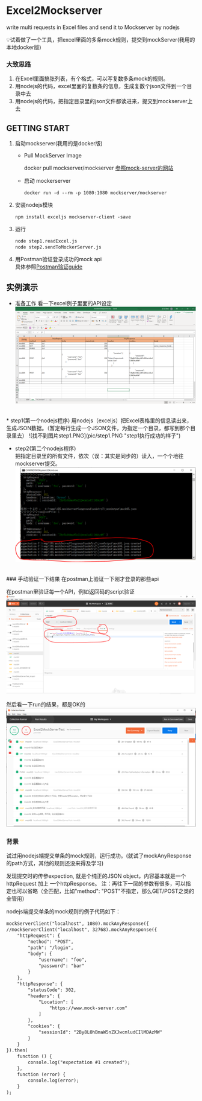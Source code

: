 # Excel2Mockserver
write multi requests in Excel files and send it to Mockserver by nodejs


:bulb:试着做了一个工具，把excel里面的多条mock规则，提交到mockServer(我用的本地docker版)


### 大致思路
1. 在Excel里面搞张列表，有个格式，可以写复数多条mock的规则。  
1. 用nodejs的代码，excel里面的复数条的信息，生成复数个json文件到一个目录中去
1. 用nodejs的代码，把指定目录里的json文件都读进来，提交到mockserver上去


## GETTING START  

1. 启动mockserver(我用的是docker版)  
    + Pull MockServer Image  
        
        docker pull mockserver/mockserver
    [参照mock-server的网站](https://www.mock-server.com/mock_server/running_mock_server.html#docker_container)  
    + 启动  mockerserver   
        ```
        docker run -d --rm -p 1080:1080 mockserver/mockserver  
        ```
1. 安装nodejs模块  
   ```
   npm install exceljs mockserver-client -save
   ```
1. 运行  
   ```
   node step1.readExcel.js  
   node step2.sendToMockerServer.js  
   ```
1. 用Postman验证登录成功的mock api  
具体参照[Postman验证guide](PostmanFiles/Postman_verify_guide.md)


## 实例演示  
* 准备工作  看一下excel例子里面的API设定  
![找不到图片excel01.PNG](pic/excel01.PNG "Excel文件的样子")  
<br>
* step1(第一个nodejs程序)  
用nodejs（exceljs）把Excel表格里的信息读出来，生成JSON数据。（暂定每行生成一个JSON文件，为指定一个目录，都写到那个目录里去）  
![找不到图片step1.PNG](pic/step1.PNG "step1执行成功的样子")  
<br>
  
* step2(第二个nodejs程序)  
把指定目录里的所有文件，依次（误：其实是同步的）读入，一个个地往mockserver提交。
![找不到图片step2.PNG](pic/step2.PNG "step2执行成功的样子")  
<br>
### 手动验证一下结果  
在postman上验证一下刚才登录的那些api  
  
在postman里验证每一个API，例如返回码的script验证
![找不到图片postman_01.PNG](pic/postman_01.PNG "postman第一")

然后看一下run的结果，都是OK的
![找不到图片postman_02.PNG](pic/postman_02.PNG "postman第一")


### 背景
试过用nodejs端提交单条的mock规则，运行成功。(就试了mockAnyResponse的path方式，其他的规则还没来得及学习)

发现提交时的传参expection, 就是个纯正的JSON object，内容基本就是一个httpRequest 加上 一个httpResponse。
注：再往下一层的参数有很多，可以指定也可以省略（全匹配，比如"method": "POST"不指定，那么GET/POST之类的全管用）

nodejs端提交单条的mock规则的例子代码如下：
```
mockServerClient("localhost", 1080).mockAnyResponse({
//mockServerClient("localhost", 32768).mockAnyResponse({
    "httpRequest": {
        "method": "POST",
        "path": "/login",
        "body": {
            "username": "foo",
            "password": "bar"
        }
    },
    "httpResponse": {
        "statusCode": 302,
        "headers": {
            "Location": [
                "https://www.mock-server.com"
            ]
        },
        "cookies": {
            "sessionId": "2By8LOhBmaW5nZXJwcmludCIlMDAzMW"
        }
    }
}).then(
    function () {
        console.log("expectation #1 created");
    },
    function (error) {
        console.log(error);
    }
);
```


